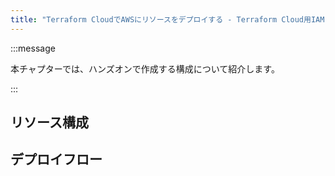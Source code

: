 ```yaml
---
title: "Terraform CloudでAWSにリソースをデプロイする - Terraform Cloud用IAMロール作成"
---
```


:::message

本チャプターでは、ハンズオンで作成する構成について紹介します。

:::

## リソース構成


## デプロイフロー
